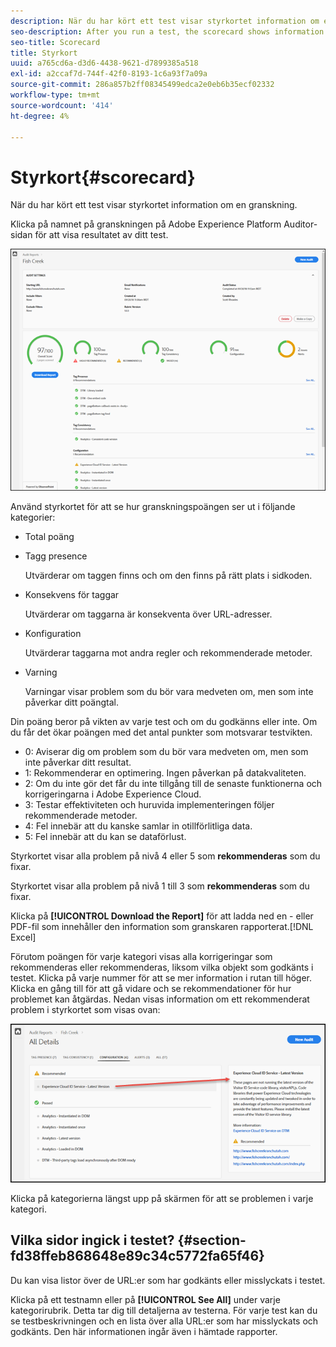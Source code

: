 ```yaml
---
description: När du har kört ett test visar styrkortet information om en granskning.
seo-description: After you run a test, the scorecard shows information about an audit.
seo-title: Scorecard
title: Styrkort
uuid: a765cd6a-d3d6-4438-9621-d7899385a518
exl-id: a2ccaf7d-744f-42f0-8193-1c6a93f7a09a
source-git-commit: 286a857b2ff08345499edca2e0eb6b35ecf02332
workflow-type: tm+mt
source-wordcount: '414'
ht-degree: 4%

---
```


# Styrkort{#scorecard}

När du har kört ett test visar styrkortet information om en granskning.

Klicka på namnet på granskningen på Adobe Experience Platform Auditor-sidan för att visa resultatet av ditt test.

![](assets/report.png)

Använd styrkortet för att se hur granskningspoängen ser ut i följande kategorier:

* Total poäng
* Tagg presence

   Utvärderar om taggen finns och om den finns på rätt plats i sidkoden.
* Konsekvens för taggar

   Utvärderar om taggarna är konsekventa över URL-adresser.
* Konfiguration

   Utvärderar taggarna mot andra regler och rekommenderade metoder.
* Varning

   Varningar visar problem som du bör vara medveten om, men som inte påverkar ditt poängtal.

Din poäng beror på vikten av varje test och om du godkänns eller inte. Om du får det ökar poängen med det antal punkter som motsvarar testvikten.

* 0: Aviserar dig om problem som du bör vara medveten om, men som inte påverkar ditt resultat.
* 1: Rekommenderar en optimering. Ingen påverkan på datakvaliteten.
* 2: Om du inte gör det får du inte tillgång till de senaste funktionerna och korrigeringarna i Adobe Experience Cloud.
* 3: Testar effektiviteten och huruvida implementeringen följer rekommenderade metoder.
* 4: Fel innebär att du kanske samlar in otillförlitliga data.
* 5: Fel innebär att du kan se dataförlust.

Styrkortet visar alla problem på nivå 4 eller 5 som **rekommenderas** som du fixar.

Styrkortet visar alla problem på nivå 1 till 3 som **rekommenderas** som du fixar.

Klicka på **[!UICONTROL Download the Report]** för att ladda ned en - eller PDF-fil som innehåller den information som granskaren rapporterat.[!DNL Excel]

Förutom poängen för varje kategori visas alla korrigeringar som rekommenderas eller rekommenderas, liksom vilka objekt som godkänts i testet. Klicka på varje nummer för att se mer information i rutan till höger. Klicka en gång till för att gå vidare och se rekommendationer för hur problemet kan åtgärdas. Nedan visas information om ett rekommenderat problem i styrkortet som visas ovan:

![](assets/report-issue-details.png)

Klicka på kategorierna längst upp på skärmen för att se problemen i varje kategori.

## Vilka sidor ingick i testet? {#section-fd38ffeb868648e89c34c5772fa65f46}

Du kan visa listor över de URL:er som har godkänts eller misslyckats i testet.

Klicka på ett testnamn eller på **[!UICONTROL See All]** under varje kategorirubrik. Detta tar dig till detaljerna av testerna. För varje test kan du se testbeskrivningen och en lista över alla URL:er som har misslyckats och godkänts. Den här informationen ingår även i hämtade rapporter.
